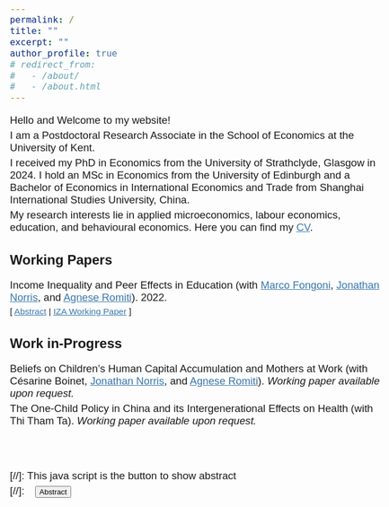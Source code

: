 ```yaml
---
permalink: /
title: ""
excerpt: ""
author_profile: true
# redirect_from: 
#   - /about/
#   - /about.html
---
```


<!-- Google tag (gtag.js) -->
<script async src="https://www.googletagmanager.com/gtag/js?id=G-HN291NHBM8"></script>
<script>
  window.dataLayer = window.dataLayer || [];
  function gtag(){dataLayer.push(arguments);}
  gtag('js', new Date());

  gtag('config', 'G-HN291NHBM8');
</script>

<!-- change link color -->
 <!-- #3776ab # 0072b1 -->
<!-- <a href="https://jonathan-norris.github.io/" style="color: #3776ab; text-decoration: underline;text-decoration-style: solid;">Dr Jonathan Norris</a> and <a href="https://sites.google.com/view/agneseromiti/home" style="color: #3776ab; text-decoration: underline;text-decoration-style: solid;">Dr Agnese Romiti</a>. -->

Hello and Welcome to my website!

I am a Postdoctoral Research Associate in the School of Economics at the University of Kent. 
<!-- I work with Fernanda on the Leverhulme-funded project "". -->

<!-- I am a PhD student in Economics at the University of Strathclyde starting in Oct 2021. I am under the supervision of [Dr. Jonathan Norris](https://jonathan-norris.github.io/) and [Dr. Agnese Romiti](https://sites.google.com/view/agneseromiti/home). -->

I received my PhD in Economics from the University of Strathclyde, Glasgow in 2024. I hold an MSc in Economics from the University of Edinburgh and a Bachelor of Economics in International Economics and Trade from Shanghai International Studies University, China. 

My research interests lie in applied microeconomics, labour economics, education, and behavioural economics. Here you can find my [CV](/assets/files/ZhanShi_CV.pdf). 


<!-- Google Tag Manager (noscript) -->
<noscript><iframe src="https://www.googletagmanager.com/ns.html?id=GTM-PNS829G"
height="0" width="0" style="display:none;visibility:hidden"></iframe></noscript>
<!-- End Google Tag Manager (noscript) -->

## Working Papers 
<!-- - - - -->

Income Inequality and Peer Effects in Education (with [Marco Fongoni](https://sites.google.com/site/marcofongoni/home), [Jonathan Norris](https://jonathan-norris.github.io/), and [Agnese Romiti](https://sites.google.com/view/agneseromiti/home)). 2022.<br/>
<!-- <small>[ <a href="#/" onclick="visib('peer-inequality')">Abstract</a> ] </small> -->
<small>[ <a href="#/" onclick="visib('peer-inequality')">Abstract</a> | [IZA Working Paper][peer-inequality-wp] ] </small>

<div id="peer-inequality" style="display: none; text-align: justify; line-height: 1.2" ><small>
We study the long-run effects of income inequality within peer compositions. An increase in the share of low-income peers within school-cohorts improves the educational outcomes of low-income students and negatively affects high-income students. We show this pattern is not likely explained by commonly observed mechanisms. We then propose a model based on reference-dependent preferences and social comparison that rationalizes our findings, highlighting the role of frustration or motivation depending on students' relative income. We also provide evidence consistent with this mechanism. Finally, we show that better connections in school can help to avoid such unintended consequences of income inequality.
</small><br><br/></div>

[peer-inequality-wp]:https://www.iza.org/publications/dp/15785/reference-dependent-aspirations-and-peer-effects-in-education

## Work in-Progress 
<!-- - - - -->

<!-- **The effect of Universal Credit on Children’s Educational and Behavioural Outcomes**. .<br/> -->

Beliefs on Children’s Human Capital Accumulation and Mothers at Work (with Césarine Boinet, [Jonathan Norris](https://jonathan-norris.github.io/), and [Agnese Romiti](https://sites.google.com/view/agneseromiti/home)). *Working paper available upon request.*

The One-Child Policy in China and its Intergenerational Effects on Health (with Thi Tham Ta). *Working paper available upon request.*

\
&nbsp;
\
&nbsp;

<style>

  .container {
  max-width: 2000px; /* Adjust this value to make the page wider */
  margin: 0 auto; /* Center the container */
  padding: 0 10px; /* Optional: Add some padding */
  }

  body {
    font-family: Arial, sans-serif;
    font-size: 14pt;
  }
  /* Headers */
  h1, h2, h3, h4, h5, h6 {
    font-size: 18pt;
  }
  /* Link styles */
  a {
    color: #3776ab; /* Change this to your desired color */
  }
  a:hover {
    color: #3776ab; /* Change this to your desired hover color */
  }
  p {
    margin: 0 0 5px; /* Adjust the bottom margin to reduce spacing */
    padding: 0; /* Remove padding if any */
  }
</style>


[//]: This java script is the button to show abstract
<script>
 function visib(id) {
  var x = document.getElementById(id);
  if (x.style.display === "block") {
    x.style.display = "none";
  } else {
    x.style.display = "block";
  }
}
</script>

[//]:&emsp;<button onclick="visib('polariz')" class="btn btn--inverse btn--small">Abstract</button>



